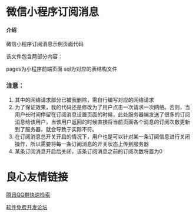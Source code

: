 # 微信小程序订阅消息

#### 介绍
微信小程序订阅消息示例页面代码

该文件包含两部分内容：

pages为小程序前端页面
sql为对应的表结构文件

### 注意：
1. 其中的网络请求部分已被我删除，需自行编写对应的网络请求
2. 为了保证效果，我的代码还是修改为了用户点击一次请求一次网络。否则，当用户长时间停留在订阅消息设置页面的时候，此处服务器端发送了很多的订阅消息给该用户，当该用户返回的时候直接将当前页面各个消息的订阅次数更新到了服务器，就会导致于实际不符。
3. 在订阅消息总开关开启的情况下，用户也是可以针对某一条订阅信息进行关闭操作，所以需要将每一条订阅消息的开关状态上传到服务器
4. 某条订阅消息开启后关闭，该条订阅消息之前的订阅次数将置为0



 # 良心友情链接

[腾讯QQ群快速检索](http://u.720life.cn/s/8cf73f7c)

[软件免费开发论坛](http://u.720life.cn/s/bbb01dc0)